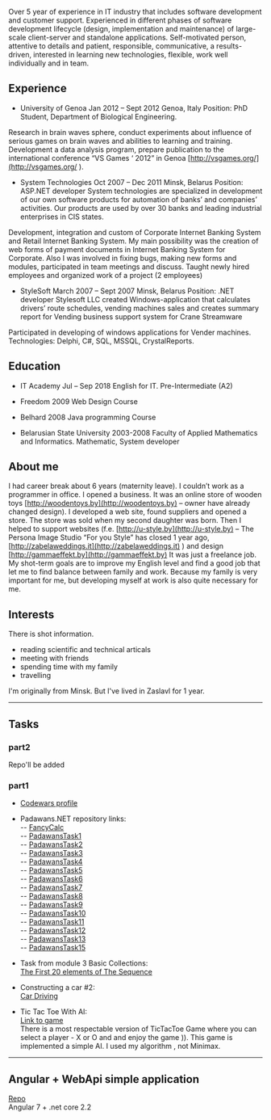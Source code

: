 
Over 5 year of experience in IT industry that includes software development and customer support. Experienced in different phases of software development lifecycle (design, implementation and maintenance) of large-scale client-server and standalone applications. Self-motivated person, attentive to details  and patient,  responsible, communicative, a results-driven, interested in learning new technologies, flexible,  work well individually and in team.

## Experience

- University of Genoa	Jan 2012 – Sept 2012
Genoa, Italy
Position: PhD Student, Department of Biological Engineering. 

Research in brain waves sphere, conduct experiments about influence of serious games on brain waves and abilities to learning and training.  Development a data analysis program, prepare publication to the international conference “VS Games ‘ 2012” in Genoa [http://vsgames.org/](http://vsgames.org/ ).
 
- System Technologies	Oct 2007 – Dec 2011
Minsk, Belarus
Position: ASP.NET developer
System technologies are specialized in development of our own software products for automation of banks’ and companies’ activities. Our products are used by over 30 banks and leading industrial enterprises in CIS states.

Development, integration and custom of Corporate Internet Banking System and Retail Internet Banking System. My main possibility was the creation of web forms of payment documents in Internet Banking System for Corporate. Also I was  involved in fixing bugs, making new forms and modules, participated in team meetings and discuss. Taught newly hired employees and organized work of a project (2 employees)

- StyleSoft	March 2007 – Sept 2007
Minsk, Belarus
Position: .NET developer
Stylesoft LLC created Windows-application that calculates drivers’ route schedules, vending machines sales and creates summary report for Vending business support system for Crane Streamware

Participated  in developing of windows applications for Vender machines.
Technologies: Delphi, C#, SQL, MSSQL, CrystalReports.

## Education
- IT Academy	Jul – Sep 2018
English for IT. Pre-Intermediate (A2) 

- Freedom	2009
Web Design Course 

- Belhard	2008
 Java programming Course 

- Belarusian State University	2003-2008
Faculty of Applied Mathematics and Informatics. Mathematic, System developer 


## About me
I had career break about 6 years (maternity leave). I couldn’t work as a programmer in office.  I opened a business. It was an online store of wooden toys [http://woodentoys.by](http://woodentoys.by) – owner have already changed design).  I developed a web site, found suppliers and opened a store. The store was sold when my second daughter was born. Then I helped to support websites (f.e. [http://u-style.by](http://u-style.by) – The Persona Image Studio “For you Style” has closed 1 year ago, [http://zabelaweddings.it](http://zabelaweddings.it) ) and design [http://gammaeffekt.by](http://gammaeffekt.by) It was just a freelance job.
My shot-term goals are to improve my English level and find a good job that let me to find balance between family and work. Because my family is very important for me, but developing myself at work is also quite necessary for me.

## Interests 
There is shot information.
- reading scientific and technical articals
- meeting with friends
- spending time with my family
- travelling

I'm originally from Minsk. But I've lived in Zaslavl for 1 year.
<hr/>

## Tasks 
### part2
Repo'll be added

### part1
- [Codewars profile](https://www.codewars.com/users/snatallia) <br/>
- Padawans.NET repository links:<br/>
-- [FancyCalc](https://github.com/snatallia/FancyCalc.git)<br/>
-- [PadawansTask1](https://github.com/snatallia/PadawansTask1.git)<br/>
-- [PadawansTask2](https://github.com/snatallia/PadawansTask2.git)<br/>
-- [PadawansTask3](https://github.com/snatallia/PadawansTask3.git)<br/>
-- [PadawansTask4](https://github.com/snatallia/PadawansTask4.git)<br/>
-- [PadawansTask5](https://github.com/snatallia/PadawansTask5.git)<br/>
-- [PadawansTask6](https://github.com/snatallia/PadawansTask6.git)<br/>
-- [PadawansTask7](https://github.com/snatallia/PadawansTask7.git)<br/>
-- [PadawansTask8](https://github.com/snatallia/PadawansTask8.git)<br/>
-- [PadawansTask9](https://github.com/snatallia/PadawansTask9.git)<br/>
-- [PadawansTask10](https://github.com/snatallia/PadawansTask10.git)<br/>
-- [PadawansTask11](https://github.com/snatallia/PadawansTask11.git)<br/>
-- [PadawansTask12](https://github.com/snatallia/PadawansTask12.git)<br/>
-- [PadawansTask13](https://github.com/snatallia/PadawansTask13.git)<br/>
-- [PadawansTask15](https://github.com/snatallia/PadawansTask15.git)<br/>

- Task from module 3 Basic Collections: <br/>
[The First 20 elements of The Sequence](https://github.com/snatallia/TheFirst20NumbersInTheSequence.git)

- Constructing a car #2: <br/>
[Car Driving](https://github.com/snatallia/CarDriving2.git)

- Tic Tac Toe With AI:<br/>
[Link to game](https://github.com/snatallia/TicTacToeWithAI.git) <br/>
There is a most respectable version of TicTacToe Game where you can select a player - X or O and and enjoy the game )). This game is implemented a simple AI. I used my algorithm , not Minimax.

-----------------------------
## Angular + WebApi simple application
[Repo](https://github.com/snatallia/CarRentalSolution.git)<br/>
Angular 7 + .net core 2.2

